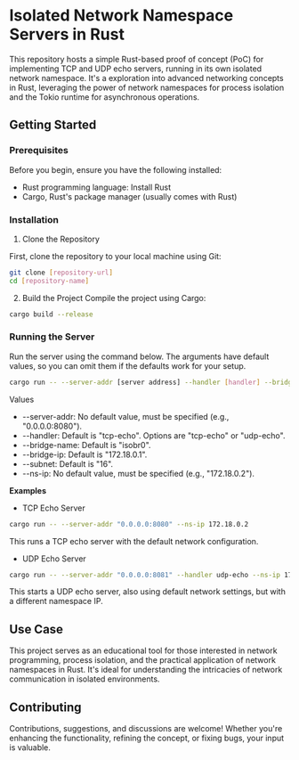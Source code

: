 # Isolated Network Namespace Servers in Rust

This repository hosts a simple Rust-based proof of concept (PoC) for implementing TCP and UDP echo servers, running in its own isolated network namespace. It's a exploration into advanced networking concepts in Rust, leveraging the power of network namespaces for process isolation and the Tokio runtime for asynchronous operations.

## Getting Started

### Prerequisites

Before you begin, ensure you have the following installed:

* Rust programming language: Install Rust
* Cargo, Rust's package manager (usually comes with Rust)

### Installation

1. Clone the Repository

First, clone the repository to your local machine using Git:

```bash
git clone [repository-url]
cd [repository-name]
```

2. Build the Project
Compile the project using Cargo:

```bash
cargo build --release
```

### Running the Server

Run the server using the command below. The arguments have default values, so you can omit them if the defaults work for your setup.

```bash
cargo run -- --server-addr [server address] --handler [handler] --bridge-name [bridge name] --bridge-ip [bridge IP] --subnet [subnet mask] --ns-ip [namespace IP]
```

Values
* --server-addr: No default value, must be specified (e.g., "0.0.0.0:8080").
* --handler: Default is "tcp-echo". Options are "tcp-echo" or "udp-echo".
* --bridge-name: Default is "isobr0".
* --bridge-ip: Default is "172.18.0.1".
* --subnet: Default is "16".
* --ns-ip: No default value, must be specified (e.g., "172.18.0.2").

**Examples**

* TCP Echo Server

```bash
cargo run -- --server-addr "0.0.0.0:8080" --ns-ip 172.18.0.2
```

This runs a TCP echo server with the default network configuration.

* UDP Echo Server

```bash
cargo run -- --server-addr "0.0.0.0:8081" --handler udp-echo --ns-ip 172.18.0.3
```

This starts a UDP echo server, also using default network settings, but with a different namespace IP.

## Use Case

This project serves as an educational tool for those interested in network programming, process isolation, and the practical application of network namespaces in Rust. It's ideal for understanding the intricacies of network communication in isolated environments.

## Contributing

Contributions, suggestions, and discussions are welcome! Whether you're enhancing the functionality, refining the concept, or fixing bugs, your input is valuable.